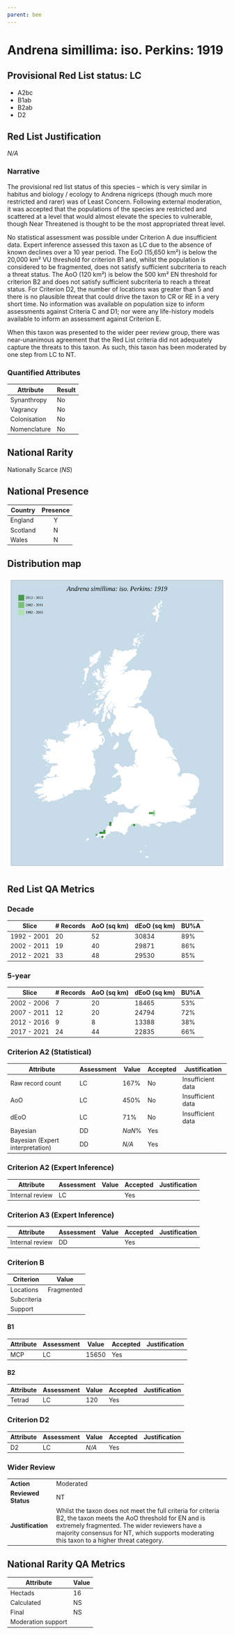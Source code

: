 ```yaml
---
parent: bee
---
```


# Andrena simillima: iso. Perkins: 1919

## Provisional Red List status: LC
- A2bc
- B1ab
- B2ab
- D2

## Red List Justification
*N/A*

### Narrative
The provisional red list status of this species – which is very similar in habitus and biology / ecology to Andrena nigriceps (though much more restricted and rarer) was of Least Concern. Following external moderation, it was accepted that the populations of the species are restricted and scattered at a level that would almost elevate the species to vulnerable, though Near Threatened is thought to be the most appropriated threat level.

No statistical assessment was possible under Criterion A due insufficient data. Expert inference assessed this taxon as LC due to the absence of known declines over a 10 year period. The EoO (15,650 km²) is below the 20,000 km² VU threshold for criterion B1 and, whilst the population is considered to be fragmented, does not satisfy sufficient subcriteria to reach a threat status. The AoO (120 km²) is below the 500 km² EN threshold for criterion B2 and does not satisfy sufficient subcriteria to reach a threat status. For Criterion D2, the number of locations was greater than 5 and there is no plausible threat that could drive the taxon to CR or RE in a very short time. No information was available on population size to inform assessments against Criteria C and D1; nor were any life-history models available to inform an assessment against Criterion E.

When this taxon was presented to the wider peer review group, there was near-unanimous agreement that the Red List criteria did not adequately capture the threats to this taxon. As such, this taxon has been moderated by one step from LC to NT.

### Quantified Attributes
|Attribute|Result|
|---|---|
|Synanthropy|No|
|Vagrancy|No|
|Colonisation|No|
|Nomenclature|No|


## National Rarity
Nationally Scarce (*NS*)

## National Presence
|Country|Presence
|---|:-:|
|England|Y|
|Scotland|N|
|Wales|N|


## Distribution map
![](../map/61.svg)

## Red List QA Metrics
### Decade
| Slice | # Records | AoO (sq km) | dEoO (sq km) |BU%A |
|---|---|---|---|---|
|1992 - 2001|20|52|30834|89%|
|2002 - 2011|19|40|29871|86%|
|2012 - 2021|33|48|29530|85%|

### 5-year
| Slice | # Records | AoO (sq km) | dEoO (sq km) |BU%A |
|---|---|---|---|---|
|2002 - 2006|7|20|18465|53%|
|2007 - 2011|12|20|24794|72%|
|2012 - 2016|9|8|13388|38%|
|2017 - 2021|24|44|22835|66%|

### Criterion A2 (Statistical)
|Attribute|Assessment|Value|Accepted|Justification
|---|---|---|---|---|
|Raw record count|LC|167%|No|Insufficient data|
|AoO|LC|450%|No|Insufficient data|
|dEoO|LC|71%|No|Insufficient data|
|Bayesian|DD|*NaN*%|Yes||
|Bayesian (Expert interpretation)|DD|*N/A*|Yes||

### Criterion A2 (Expert Inference)
|Attribute|Assessment|Value|Accepted|Justification
|---|---|---|---|---|
|Internal review|LC||Yes||

### Criterion A3 (Expert Inference)
|Attribute|Assessment|Value|Accepted|Justification
|---|---|---|---|---|
|Internal review|DD||Yes||

### Criterion B
|Criterion| Value|
|---|---|
|Locations|Fragmented|
|Subcriteria||
|Support||

#### B1
|Attribute|Assessment|Value|Accepted|Justification
|---|---|---|---|---|
|MCP|LC|15650|Yes||

#### B2
|Attribute|Assessment|Value|Accepted|Justification
|---|---|---|---|---|
|Tetrad|LC|120|Yes||

### Criterion D2
|Attribute|Assessment|Value|Accepted|Justification
|---|---|---|---|---|
|D2|LC|*N/A*|Yes||

### Wider Review
|  |  |
|---|---|
|**Action**|Moderated|
|**Reviewed Status**|NT|
|**Justification**|Whilst the taxon does not meet the full criteria for criteria B2, the taxon meets the AoO threshold for EN and is extremely fragmented. The wider reviewers have a majority consensus for NT, which supports moderating this taxon to a higher threat category.|

## National Rarity QA Metrics
|Attribute|Value|
|---|---|
|Hectads|16|
|Calculated|NS|
|Final|NS|
|Moderation support||
